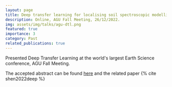 ```yaml
---
layout: page
title: Deep transfer learning for localising soil spectroscopic modelling
description: Online, AGU Fall Meeting, 26/12/2022.
img: assets/img/talks/agu-dtl.png
featured: true
importance: 3
category: Past
related_publications: true
---
```


Presented Deep Transfer Learning at the world's largest Earth Science conference, AGU Fall Meeting.

The accepted abstract can be found [here](https://ui.adsabs.harvard.edu/abs/2022AGUFMGC13A..01S/abstract) and the related paper {% cite shen2022deep %}
